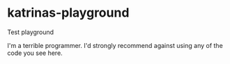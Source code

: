 # katrinas-playground
Test playground

I'm a terrible programmer. I'd strongly recommend against using any of the code you see here. 
